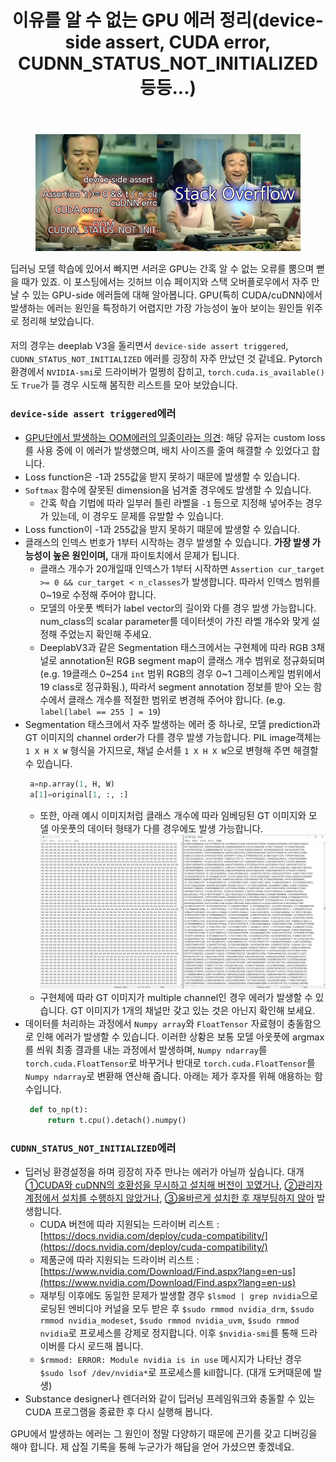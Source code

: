 ﻿---
title: "이유를 알 수 없는 GPU 에러 정리(device-side assert, CUDA error, CUDNN_STATUS_NOT_INITIALIZED 등등...)"
tags: 
  - Deep Learning
  - shoveling
categories:
  - Shoveling
toc: true
author_profile: false
comments: 
  provider: "disqus"
  disqus:
    shortname: "https-brstar96-github-io"
use_math: true
header:
  teaser: /assets/Images/fk_gpu.png
---

<figure>
    <a href="/assets/Images/fk_gpu.png"><img src="/assets/Images/fk_gpu.png"></a>
</figure>

<span style="font-size:11pt">딥러닝 모델 학습에 있어서 빠지면 서러운 GPU는 간혹 알 수 없는 오류를 뿜으며 뻗을 때가 있죠. 이 포스팅에서는 깃허브 이슈 페이지와 스택 오버플로우에서 자주 만날 수 있는 GPU-side 에러들에 대해 알아봅니다. GPU(특히 CUDA/cuDNN)에서 발생하는 에러는 원인을 특정하기 어렵지만 가장 가능성이 높아 보이는 원인들 위주로 정리해 보았습니다.<br><br>
저의 경우는 deeplab V3을 돌리면서 `device-side assert triggered`, `CUDNN_STATUS_NOT_INITIALIZED` 에러를 굉장히 자주 만났던 것 같네요. Pytorch 환경에서 `NVIDIA-smi`로 드라이버가 멀쩡히 잡히고, `torch.cuda.is_available()`도 `True`가 뜰 경우 시도해 봄직한 리스트를 모아 보았습니다.</span>

### `device-side assert triggered`에러
   - <span style="font-size:11pt">[GPU단에서 발생하는 OOM에러의 일종이라는 의견](https://github.com/pytorch/pytorch/issues/1204): 해당 유저는 custom loss를 사용 중에 이 에러가 발생했으며, 배치 사이즈를 줄여 해결할 수 있었다고 합니다. </span><br>
   - <span style="font-size:11pt">Loss function은 -1과 255값을 받지 못하기 때문에 발생할 수 있습니다. </span><br>
   - <span style="font-size:11pt">`Softmax` 함수에 잘못된 dimension을 넘겨줄 경우에도 발생할 수 있습니다. </span><br>
      - <span style="font-size:11pt">간혹 학습 기법에 따라 일부러 틀린 라벨을 `-1` 등으로 지정해 넣어주는 경우가 있는데, 이 경우도 문제를 유발할 수 있습니다.</span><br>   
   - <span style="font-size:11pt">Loss function이 -1과 255값을 받지 못하기 때문에 발생할 수 있습니다. </span><br>
   - <span style="font-size:11pt">클래스의 인덱스 번호가 1부터 시작하는 경우 발생할 수 있습니다. <b>가장 발생 가능성이 높은 원인이며,</b> 대개 파이토치에서 문제가 됩니다.</span><br>
      - <span style="font-size:11pt">클래스 개수가 20개일때 인덱스가 1부터 시작하면 `Assertion cur_target >= 0 && cur_target < n_classes`가 발생합니다. 따라서 인덱스 범위를 0~19로 수정해 주어야 합니다.</span><br>
      - <span style="font-size:11pt">모델의 아웃풋 벡터가 label vector의 길이와 다를 경우 발생 가능합니다. num_class의 scalar parameter를 데이터셋이 가진 라벨 개수와 맞게 설정해 주었는지 확인해 주세요.</span><br>
      - <span style="font-size:11pt">DeeplabV3과 같은 Segmentation 태스크에서는 구현체에 따라 RGB 3채널로 annotation된 RGB segment map이 클래스 개수 범위로 정규화되며(e.g. 19클래스 0~254 `int` 범위 RGB의 경우 0~1 그레이스케일 범위에서 19 class로 정규화됨.), 따라서 segment annotation 정보를 받아 오는 함수에서 클래스 개수를 적절한 범위로 변경해 주어야 합니다. (e.g. `label[label == 255 ] = 19`)</span><br>
   - <span style="font-size:11pt">Segmentation 태스크에서 자주 발생하는 에러 중 하나로, 모델 prediction과 GT 이미지의 channel order가 다를 경우 발생 가능합니다. PIL image객체는 `1 X H X W` 형식을 가지므로, 채널 순서를 `1 X H X W`으로 변형해 주면 해결할 수 있습니다. </span><br>
       ```python
        a=np.array(1, H, W)
        a[1]=original[1, :, :]
        ```
      - <span style="font-size:11pt">또한, 아래 예시 이미지처럼 클래스 개수에 따라 임베딩된 GT 이미지와 모델 아웃풋의 데이터 형태가 다를 경우에도 발생 가능합니다. </span><br>
      ![png](/assets/Images/fk_gpu2.png)
      - <span style="font-size:11pt">구현체에 따라 GT 이미지가 multiple channel인 경우 에러가 발생할 수 있습니다. GT 이미지가 1개의 채널만 갖고 있는 것은 아닌지 확인해 보세요.</span><br> 
   - <span style="font-size:11pt">데이터를 처리하는 과정에서 `Numpy array`와 `FloatTensor` 자료형이 충돌함으로 인해 에러가 발생할 수 있습니다. 이러한 상황은 보통 모델 아웃풋에 argmax를 씌워 최종 결과를 내는 과정에서 발생하며, `Numpy ndarray`를 `torch.cuda.FloatTensor`로 바꾸거나 반대로 `torch.cuda.FloatTensor`를 `Numpy ndarray`로 변환해 연산해 줍니다. 아래는 제가 후자를 위해 애용하는 함수입니다. </span><br>  
       ```python
        def to_np(t):
            return t.cpu().detach().numpy()
        ```

### `CUDNN_STATUS_NOT_INITIALIZED`에러
- <span style="font-size:11pt">딥러닝 환경설정을 하며 굉장히 자주 만나는 에러가 아닐까 싶습니다. 대개 <u>①CUDA와 cuDNN의 호환성을 무시하고 설치해 버전이 꼬였거나</u>, <u>②관리자 계정에서 설치를 수행하지 않았거나</u>, <u>③올바르게 설치한 후 재부팅하지 않아</u> 발생합니다.</span><br>
    - <span style="font-size:11pt">CUDA 버전에 따라 지원되는 드라이버 리스트 : [https://docs.nvidia.com/deploy/cuda-compatibility/](https://docs.nvidia.com/deploy/cuda-compatibility/)</span><br>
    - <span style="font-size:11pt">제품군에 따라 지원되는 드라이버 리스트 : [https://www.nvidia.com/Download/Find.aspx?lang=en-us](https://www.nvidia.com/Download/Find.aspx?lang=en-us)</span><br>
    - <span style="font-size:11pt">재부팅 이후에도 동일한 문제가 발생할 경우 `$lsmod | grep nvidia`으로 로딩된 엔비디아 커널을 모두 받은 후 `$sudo rmmod nvidia_drm`, `$sudo rmmod nvidia_modeset`, `$sudo rmmod nvidia_uvm`, `$sudo rmmod nvidia`로 프로세스를 강제로 정지합니다. 이후 `$nvidia-smi`를 통해 드라이버를 다시 로드해 봅니다.</span><br>
    - <span style="font-size:11pt">`$rmmod: ERROR: Module nvidia is in use` 메시지가 나타난 경우 `$sudo lsof /dev/nvidia*`로 프로세스를 kill합니다. (대개 도커때문에 발생)</span><br>
- <span style="font-size:11pt">Substance designer나 렌더러와 같이 딥러닝 프레임워크와 충돌할 수 있는 CUDA 프로그램을 종료한 후 다시 실행해 봅니다.</span><br>    

<span style="font-size:11pt">GPU에서 발생하는 에러는 그 원인이 정말 다양하기 때문에 끈기를 갖고 디버깅을 해야 합니다. 제 삽질 기록을 통해 누군가가 해답을 얻어 가셨으면 좋겠네요.</span> 